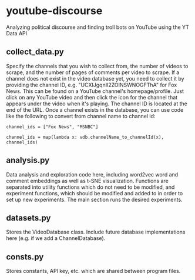 # youtube-discourse
Analyzing political discourse and finding troll bots on YouTube using the YT Data API

## collect_data.py
Specify the channels that you wish to collect from, the number of videos to scrape, and the number of pages of comments per video to scrape. 
If a channel does not exist in the video database yet, you need to collect it by providing the channel ID, e.g. "UCXIJgqnII2ZOINSWNOGFThA" for Fox News. This can be found on a YouTube channel's homepage/profile. Just click on any YouTube video and then click the icon for the channel that appears under the video when it's playing. The channel ID is located at the end of the URL. Once a channel exists in the database, you can use code like the following to convert from channel name to channel id:

```channel_ids = ["Fox News", "MSNBC"]```

```channel_ids = map(lambda x: vdb.channelName_to_channelId(x), channel_ids)```

## analysis.py
Data analysis and exploration code here, including word2vec word and comment embeddings as well as t-SNE visualization. Functions are separated into utility functions which do not need to be modified, and experiment functions, which should be modified and added to in order to set up new experiments. The main section runs the desired experiments.

## datasets.py
Stores the VideoDatabase class. Include future database implementations here (e.g. if we add a ChannelDatabase). 

## consts.py 
Stores constants, API key, etc. which are shared between program files.  
